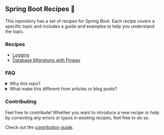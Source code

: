 ## Spring Boot Recipes 🌱

This repository has a set of recipes for Spring Boot. Each recipe covers a specific topic and includes a guide and examples to help you understand the topic.

### Recipes

- [Logging](recipes/logging/basic-logging.md)
- [Database Migrations with Flyway](recipes/database/database-migrations-with-flyway.md)

### FAQ

<details>
<summary>Why this repo?</summary>

I created this repository to help developers learn Spring Boot by providing them with a set of recipes that cover different topics. Each recipe includes a guide and examples to help you understand the topic.
</details>

<details>
<summary>What make this different from articles or blog posts?</summary>

 This repository is a living, community-driven resource. Unlike static blogs, anyone can suggest updates through Pull Requests, keeping recipes accurate and up-to-date as Spring Boot evolves.
</details>

### Contributing

Feel free to contribute! Whether you want to introduce a new recipe or help by correcting any errors or typos in existing recipes, feel free to do so.

Check out the [contribution guide](CONTRIBUTING.md).
